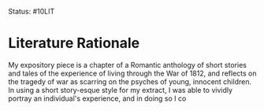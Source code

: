 Status: #10LIT

# Literature Rationale

My expository piece is a chapter of a Romantic anthology of short stories and tales of the experience of living through the War of 1812, and reflects on the tragedy of war as scarring on the psyches of young, innocent children. In using a short story-esque style for my extract, I was able to vividly portray an individual's experience, and in doing so I co





